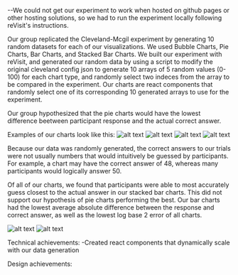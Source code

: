 --We could not get our experiment to work when hosted on github pages or other hosting solutions, so we had to run the experiment locally following reVisit's instructions.

Our group replicated the Cleveland-Mcgil experiment by generating 10 random datasets for each of our visualizations. We used Bubble Charts, Pie Charts, 
Bar Charts, and Stacked Bar Charts. We built our experiment with reVisit, and generated our random data by using a script to modify the original cleveland
config json to generate 10 arrays of 5 random values (0-100) for each chart type, and randomly select two indeces from the array to be compared in the experiment. 
Our charts are react components that randomly select one of its corresponding 10 generated arrays to use for the experiment. 

Our group hypothesized that the pie charts would have the lowest difference beetween participant response and the actual correct answer. 

Examples of our charts look like this:
![alt text](img/pie_example.png)
![alt text](img/bubble_example.png)
![alt text](img/bar_example.png)
![alt text](img/stack_example.png)

Because our data was randomly generated, the correct answers to our trials were not usually numbers that would intuitively be guessed by participants. For example, a chart may have the correct answer of 48, whereas many participants would logically answer 50. 

Of all of our charts, we found that participants were able to most accurately guess closest to the actual answer in our stacked bar charts. This did not support our hypothesis of pie charts performing the best. Our bar charts had the lowest average absolute difference between the response and correct answer, as well as the lowest log base 2 error of all charts.

![alt text](img/Avg.%20Absolute%20Difference%20between%20Correct%20Answer%20and%20Guess.jpeg "Average difference between response and correct answer")
![alt text](img/Avg%20LogB2Error.jpeg "Average Log Base 2 Error")

Technical achievements:
-Created react components that dynamically scale with our data generation

Design achievements:

